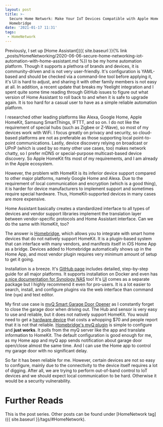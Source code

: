 ```yaml
---
layout: post
title: >-
  Secure Home Network: Make Your IoT Devices Compatible with Apple HomeKit with
  Homebridge
date: '2021-01-17 11:31'
tags:
 - HomeNetwork
---
```


Previously, I set up [Home Assistant]({{ site.baseurl }}{% link _posts/HomeNetworking/2020-06-06-secure-home-networking-iot-automation-with-home-assistant.md %}) to be my home automation platform. Though it supports a plethora of brands and devices, it is community-driven and is not very user-friendly. It's configuration is YAML-based and should be checked via a command-line tool before applying it, it's UI is hard to adjust, and sharing it with other family members is not easy at all. In addition, a recent update that breaks my Yeelight integration and I spent quite some time reading through GitHub issues to figure out what version of Home Assistant to roll back to and when it is safe to upgrade again. It is too hard for a casual user to have as a simple reliable automation platform.

I researched other leading platforms like Alexa, Google Home, Apple HomeKit, Samsung SmartThings, IFTTT, and so on. I do not like the requirement of special hubs (such as Zigbee or Z-Wave), so most of my devices work with WiFi. I focus greatly on privacy and security, so cloud-based platforms are not as preferable as those supporting local point-to-point communications. Lastly, device discovery relying on broadcast or UPnP (which is used by so many other use cases, too) makes network chatty, so I prefer mDNS or special-purpose multicast-based device discovery. So Apple HomeKit fits most of my requirements, and I am already in the Apple ecosystem.

However, the problem with HomeKit is its inferior device support compared to other major platforms, namely Google Home and Alexa. Due to the requirement of local communication and encryption (which is a good thing), it is harder for device manufacturers to implement support and sometimes require special hardware. Thus, HomeKit-supported devices in many cases are more expensive.

Home Assistant basically creates a standardized interface to all types of devices and vendor support libraries implement the translation layer between vendor-specific protocols and Home Assistant interface. Can we do the same with HomeKit, too?

The answer is [Homebridge](https://homebridge.io), which allows you to integrate with smart home devices that do not natively support HomeKit. It is a plugin-based system that can interface with many vendors, and manifests itself in iOS Home App as a bridge. Devices added to Homebridge automatically shows up in the Home App, and most vendor plugin requires very minimum amount of setup to get it going.

Installation is a breeze. It's [GitHub page](https://github.com/homebridge/homebridge) includes detailed, step-by-step guide for all major platforms. It supports installation on Docker and even has [a nice documentation for Synology NAS](https://github.com/oznu/docker-homebridge/wiki/Homebridge-on-Synology) too! It's [UI](https://github.com/oznu/homebridge-config-ui-x) comes as a separate package but I highly recommend it even for pro-users. It is a lot easier to search, install, and configure plugins via the web interface than command line (`npm`) and text editor.

My first use case is [myQ Smart Garage Door Opener](https://www.amazon.com/Smart-Garage-Opener-Chamberlain-myQ-G0401/dp/B08GD3D9YJ/) as I constantly forget to close the garage door when driving out. The Hub and sensor is very easy to use and reliable, but it does not natively support HomeKit. You would need to get a [hardware device](https://www.chamberlain.com/myq-home-bridge/p/MYQ-G0303-SP) that costs a whopping $70 and people report that it is not that reliable. [Homebridge's myQ plugin](https://www.npmjs.com/package/homebridge-myq) is simple to configure and **just works**. It polls from the myQ server like the app and translate information to HomeKit. The default configuration is good enough for me, as my Home app and myQ app sends notification about garage door open/close almost the same time. And I can use the Home app to control my garage door with no significant delay.

So far it has been reliable for me. However, certain devices are not so easy to configure, mainly due to the connectivity to the device itself requires a lot of digging. After all, we are trying to perform out-of-band control to IoT devices and we should expect local communication to be hard. Otherwise it would be a security vulnerability.

# Further Reads
This is the post series. Other posts can be found under [HomeNetwork tag]({{ site.baseurl }}/tags/#HomeNetwork).
